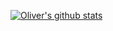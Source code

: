 
[![Oliver's github stats](https://github-readme-stats.vercel.app/api?username=Oliver-BE&hide=stars&show_icons=true&theme=algolia)](https://github.com/anuraghazra/github-readme-stats)


